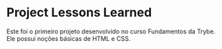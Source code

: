 # Project Lessons Learned

Este foi o primeiro projeto desenvolvido no curso Fundamentos da Trybe. 
Ele possui noções básicas de HTML e CSS.